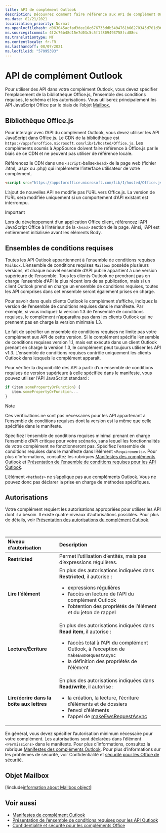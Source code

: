 ```yaml
---
title: API de complément Outlook
description: Découvrez comment faire référence aux API de complément Outlook et déclarer des autorisations dans votre complément Outlook.
ms.date: 02/21/2021
localization_priority: Normal
ms.openlocfilehash: d063045acfad3dee16c676733ddb5494761b66270345d701d36e7e8a6db16c6a
ms.sourcegitcommit: 4f2c76b48d15e7d03c5c5f1f809493758fcd88ec
ms.translationtype: MT
ms.contentlocale: fr-FR
ms.lasthandoff: 08/07/2021
ms.locfileid: "57095393"
---
```

# <a name="outlook-add-in-apis"></a>API de complément Outlook

Pour utiliser des API dans votre complément Outlook, vous devez spécifier l’emplacement de la bibliothèque Office.js, l’ensemble des conditions requises, le schéma et les autorisations. Vous utiliserez principalement les API JavaScript Office par le biais de l’objet [Mailbox.](#mailbox-object)

## <a name="officejs-library"></a>Bibliothèque Office.js

Pour interagir avec l’API du complément Outlook, vous devez utiliser les API JavaScript dans Office.js. Le CDN de la bibliothèque est `https://appsforoffice.microsoft.com/lib/1/hosted/Office.js`. Les compléments soumis à AppSource doivent faire référence à Office.js par le biais de ce CDN et ne peuvent pas utiliser de référence locale.

Référencez le CDN dans une `<script>`balise`<head>` de la page web (fichier .html, .aspx ou .php) qui implémente l’interface utilisateur de votre complément.

```HTML
<script src="https://appsforoffice.microsoft.com/lib/1/hosted/Office.js" type="text/javascript"></script>
```
L’ajout de nouvelles API ne modifie pas l’URL vers Office.js. La version de l’URL sera modifiée uniquement si un comportement d’API existant est interrompu.

> [!IMPORTANT]
> Lors du développement d’un application Office client, référencez l’API JavaScript Office à l’intérieur de la `<head>` section de la page. Ainsi, l’API est entièrement initialisée avant les éléments Body.

## <a name="requirement-sets"></a>Ensembles de conditions requises

Toutes les API Outlook appartiennent à l’ensemble de conditions requises `Mailbox`. L’ensemble de conditions requises `Mailbox` possède plusieurs versions, et chaque nouvel ensemble d’API publié appartient à une version supérieure de l’ensemble. Tous les clients Outlook ne prendront pas en charge l’ensemble d’API le plus récent lors de sa publication, mais si un client Outlook prend en charge un ensemble de conditions requises, toutes les API comprises dans cet ensemble seront également prises en charge.

Pour savoir dans quels clients Outlook le complément s’affiche, indiquez la version de l’ensemble de conditions requises dans le manifeste. Par exemple, si vous indiquez la version 1.3 de l’ensemble de conditions requises, le complément n’apparaîtra pas dans les clients Outlook qui ne prennent pas en charge la version minimale 1.3.

Le fait de spécifier un ensemble de conditions requises ne limite pas votre complément aux API de cette version. Si le complément spécifie l’ensemble de conditions requises version 1.1, mais est exécuté dans un client Outlook prenant en charge la version 1.3, le complément peut toujours utiliser les API v1.3. L’ensemble de conditions requises contrôle uniquement les clients Outlook dans lesquels le complément apparaît.

Pour vérifier la disponibilité des API à partir d’un ensemble de conditions requises de version supérieure à celle spécifiée dans le manifeste, vous pouvez utiliser l’API JavaScript standard :

```js
if (item.somePropertyOrFunction) {
   item.somePropertyOrFunction...  
}
```

> [!NOTE]
> Ces vérifications ne sont pas nécessaires pour les API appartenant à l’ensemble de conditions requises dont la version est la même que celle spécifiée dans le manifeste.

Spécifiez l’ensemble de conditions requises minimal prenant en charge l’ensemble d’API critique pour votre scénario, sans lequel les fonctionnalités de votre complément ne fonctionneront pas. Spécifiez l’ensemble de conditions requises dans le manifeste dans l’élément `<Requirements>`. Pour plus d’informations, consultez les rubriques [Manifestes des compléments Outlook](manifests.md) et [Présentation de l’ensemble de conditions requises pour les API Outlook](../reference/requirement-sets/outlook-api-requirement-sets.md).

L’élément `<Methods>` ne s’applique pas aux compléments Outlook. Vous ne pouvez donc pas déclarer la prise en charge de méthodes spécifiques.

## <a name="permissions"></a>Autorisations

Votre complément requiert les autorisations appropriées pour utiliser les API dont il a besoin. Il existe quatre niveaux d’autorisations possibles. Pour plus de détails, voir [Présentation des autorisations du complément Outlook](understanding-outlook-add-in-permissions.md).

<br/>

|Niveau d’autorisation|Description|
|:-----|:-----|
| **Restricted** | Permet l’utilisation d’entités, mais pas d’expressions régulières. |
| **Lire l’élément** | En plus des autorisations indiquées dans **Restricted**, il autorise :<ul><li>expressions régulières</li><li>l’accès en lecture de l’API du complément Outlook</li><li>l’obtention des propriétés de l’élément et du jeton de rappel</li></ul> |
| **Lecture/Écriture** | En plus des autorisations indiquées dans **Read item**, il autorise :<ul><li>l’accès total à l’API du complément Outlook, à l’exception de `makeEwsRequestAsync`</li><li>la définition des propriétés de l’élément</li></ul> |
| **Lire/écrire dans la boîte aux lettres** | En plus des autorisations indiquées dans **Read/write**, il autorise :<ul><li>la création, la lecture, l’écriture d’éléments et de dossiers</li><li>l’envoi d’éléments</li><li>l’appel de [makeEwsRequestAsync](../reference/objectmodel/preview-requirement-set/office.context.mailbox.md#methods)</li></ul> |

En général, vous devez spécifier l’autorisation minimum nécessaire pour votre complément. Les autorisations sont déclarées dans l’élément `<Permissions>` dans le manifeste. Pour plus d’informations, consultez la rubrique [Manifestes des compléments Outlook](manifests.md). Pour plus d’informations sur les problèmes de sécurité, voir Confidentialité et [sécurité pour les Office de sécurité.](../concepts/privacy-and-security.md)

## <a name="mailbox-object"></a>Objet Mailbox

[!include[information about Mailbox object](../includes/mailbox-object-desc.md)]

## <a name="see-also"></a>Voir aussi

- [Manifestes de complément Outlook](manifests.md)
- [Présentation de l’ensemble de conditions requises pour les API Outlook](../reference/requirement-sets/outlook-api-requirement-sets.md)
- [Confidentialité et sécurité pour les compléments Office](../concepts/privacy-and-security.md)
